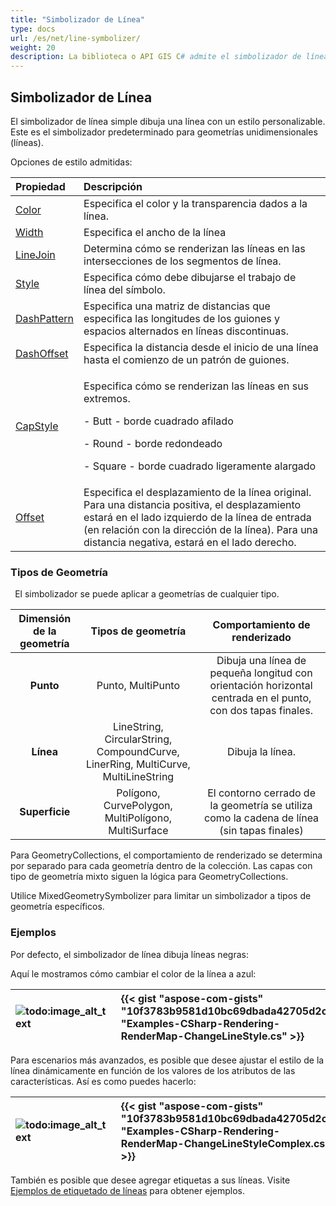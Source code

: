```yaml
---
title: "Simbolizador de Línea"
type: docs
url: /es/net/line-symbolizer/
weight: 20
description: La biblioteca o API GIS C# admite el simbolizador de línea simple para geometrías unidimensionales líneas y se puede aplicar a geometrías de cualquier tipo como Punto, Línea, Superficie.
---
```


## **Simbolizador de Línea**
El simbolizador de línea simple dibuja una línea con un estilo personalizable. Este es el simbolizador predeterminado para geometrías unidimensionales (líneas). 

Opciones de estilo admitidas:

|**Propiedad**|**Descripción**|
| :- | :- |
|[Color](https://reference.aspose.com/gis/net/aspose.gis.rendering.symbolizers/simpleline/properties/color)|Especifica el color y la transparencia dados a la línea.|
|[Width](https://reference.aspose.com/gis/net/aspose.gis.rendering.symbolizers/simpleline/properties/width)|Especifica el ancho de la línea|
|[LineJoin](https://reference.aspose.com/gis/net/aspose.gis.rendering.symbolizers/simpleline/properties/linejoin)|Determina cómo se renderizan las líneas en las intersecciones de los segmentos de línea.|
|[Style](https://reference.aspose.com/gis/net/aspose.gis.rendering.symbolizers/simpleline/properties/style)|Especifica cómo debe dibujarse el trabajo de línea del símbolo.|
|[DashPattern](https://reference.aspose.com/gis/net/aspose.gis.rendering.symbolizers/simpleline/properties/dashpattern)|Especifica una matriz de distancias que especifica las longitudes de los guiones y espacios alternados en líneas discontinuas.|
|[DashOffset](https://reference.aspose.com/gis/net/aspose.gis.rendering.symbolizers/simpleline/properties/dashoffset)|Especifica la distancia desde el inicio de una línea hasta el comienzo de un patrón de guiones.|
|[CapStyle](https://reference.aspose.com/gis/net/aspose.gis.rendering.symbolizers/simpleline/properties/capstyle)|<p>Especifica cómo se renderizan las líneas en sus extremos.</p><p>- Butt - borde cuadrado afilado</p><p>- Round - borde redondeado</p><p>- Square - borde cuadrado ligeramente alargado</p>|
|[Offset](https://reference.aspose.com/gis/net/aspose.gis.rendering.symbolizers/simpleline/properties/offset)|Especifica el desplazamiento de la línea original. Para una distancia positiva, el desplazamiento estará en el lado izquierdo de la línea de entrada (en relación con la dirección de la línea). Para una distancia negativa, estará en el lado derecho.|

### **Tipos de Geometría**
` `El simbolizador se puede aplicar a geometrías de cualquier tipo.

|**Dimensión de la geometría**|**Tipos de geometría**|**Comportamiento de renderizado**|
| :-: | :-: | :-: |
|**Punto**|Punto, MultiPunto|Dibuja una línea de pequeña longitud con orientación horizontal centrada en el punto, con dos tapas finales.|
|**Línea**|LineString, CircularString, CompoundCurve, LinerRing, MultiCurve, MultiLineString|Dibuja la línea.|
|**Superficie**|Polígono, CurvePolygon, MultiPolígono, MultiSurface|El contorno cerrado de la geometría se utiliza como la cadena de línea (sin tapas finales)|

Para GeometryCollections, el comportamiento de renderizado se determina por separado para cada geometría dentro de la colección. Las capas con tipo de geometría mixto siguen la lógica para GeometryCollections.

Utilice MixedGeometrySymbolizer para limitar un simbolizador a tipos de geometría específicos.

### **Ejemplos**
Por defecto, el simbolizador de línea dibuja líneas negras:



Aquí le mostramos cómo cambiar el color de la línea a azul:



|![todo:image_alt_text](line-symbolizer_1.png)|{{< gist "aspose-com-gists" "10f3783b9581d10bc69dbada42705d2c" "Examples-CSharp-Rendering-RenderMap-ChangeLineStyle.cs" >}}|
| :- | :- |

Para escenarios más avanzados, es posible que desee ajustar el estilo de la línea dinámicamente en función de los valores de los atributos de las características. Así es como puedes hacerlo:



|![todo:image_alt_text](line-symbolizer_2.png)|{{< gist "aspose-com-gists" "10f3783b9581d10bc69dbada42705d2c" "Examples-CSharp-Rendering-RenderMap-ChangeLineStyleComplex.cs" >}}|
| :- | :- |



También es posible que desee agregar etiquetas a sus líneas. Visite [Ejemplos de etiquetado de líneas](/gis/net/simple-labeling/#simplelabeling-lineslabelingexamples) para obtener ejemplos.
